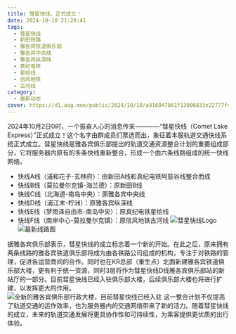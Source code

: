 ```yaml
---
title: 彗星快线，正式成立！
date: 2024-10-10 21:28:41
tags:
  - 彗星快线
  - 新田铁路
  - 雅各宾铁道俱乐部
  - 雅各宾中央线
  - 雅各宾纵深线
  - 真纪电铁
  - 星绘线
  - 信风地铁
  - 古河线
category:
  - 最新动态
cover: https://d1.aag.moe/public/2024/10/10/a916047861f13006833e22777f4af040.png
---
```

2024年10月2日0时，一个振奋人心的消息传来————“彗星快线（Comet Lake Express）”正式成立！这个名字由群成员们票选而出，象征着本服轨道交通快线系统正式成立。彗星快线是雅各宾俱乐部提出的轨道交通资源整合计划的重要组成部分，它将服务器内原有的多条快线重新整合，形成一个由六条线路组成的统一快线网络。
* 快线A线（浦和花子-玄林府）：由新田A线和真纪电铁阿慈谷线整合而成
* 快线B线（莫拉曼尔克镇-海兰德）：原新田B线
* 快线C线（北海道-南岛中央）：原雅各宾中央线
* 快线D线（浦江末-柠洲）：原雅各宾纵深线
* 快线E线（梦雨泽自由市-南岛中央）：原真纪电铁星绘线
* 快线F线（南岸中心-莫拉曼尔克镇）：原信风地铁古河线
![彗星快线Logo](https://i0.hdslb.com/bfs/article/e19c3994eb27545d42589bdf98b9564714823193.png)
![最新线路图](https://d1.aag.moe/public/2024/10/10/4382962b19ef2692c8d5682dcf903a67.png)

据雅各宾俱乐部表示，彗星快线的成立标志着一个新的开始。在此之后，原来拥有两条线路的雅各宾铁道俱乐部将成为由各铁路公司组成的机构，专注于对铁路的管理，促进各运营商间的合作。同时也在KR总部（重生点）北面新建雅各宾铁道俱乐部大楼，更有利于统一资源，同时3层将作为彗星快线D线雅各宾俱乐部站的新站厅的一部分。目前彗星快线已经入驻俱乐部大楼，后续俱乐部大楼也将进行扩建，以发挥更大的作用。
![全新的雅各宾俱乐部行政大楼，目前彗星快线已经入驻](https://d1.aag.moe/public/2024/10/10/6c0beb95bb2c29de64ffc70404e4d9c4.png)
这一整合计划不仅提高了轨道交通的运作效率，也为服务器内的交通网络带来了新的活力。随着彗星快线的成立，未来的轨道交通发展将更具协作性和可持续性，为乘客提供更优质的出行体验。